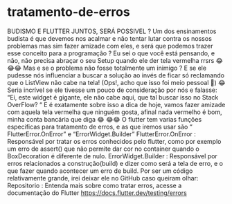 # tratamento-de-erros
BUDISMO E FLUTTER JUNTOS, SERÁ POSSIVEL ?  Um dos ensinamentos budista é que devemos nos acalmar e não tentar lutar contra os nossos problemas mas sim fazer amizade com eles, e será que podemos trazer esse conceito para a programação ?  Eu sei o que você está pensando, e não, não precisa abraçar o seu Setup quando ele der tela vermelha rrsrs 😂 😂😂  Mas e se o problema não fosse totalmente um inimigo ?    E se ele pudesse nós influenciar a buscar a solução ao invés de ficar só reclamando que o ListView não cabe na tela! (Ops!, acho que isso foi meio pessoal 🤭) 😂   Seria incrível se ele tivesse um pouco de consideração por nós e falasse: “Ei, este widget é gigante, ele não cabe aqui, que tal buscar isso no Stack OverFlow? “   E é exatamente sobre isso a dica de hoje, vamos fazer amizade com aquela tela vermelha que ninguém gosta, afinal nada vermelho é bom, minha conta bancária que diga 😂 😂😂    O flutter tem varias funções especificas para tratamento de erros, e as que iremos usar são “ FlutterError.OnError” e “ErrorWidget.Builder”  FlutterError.OnError : Responsável por tratar os erros conhecidos pelo flutter, como por exemplo um erro de assert() que não permite dar cor no container quando o BoxDecoration é diferente de nulo.  ErrorWidget.Builder : Responsável por erros relacionados a construção(build) e dizer como será a tela de erro, e o que fazer quando acontecer um erro de build.  Por ser um código relativamente grande, irei deixar ele no GitHub caso queiram olhar:   Repositorio :   Entenda mais sobre como tratar erros, acesse a documentação do Flutter https://docs.flutter.dev/testing/errors  
